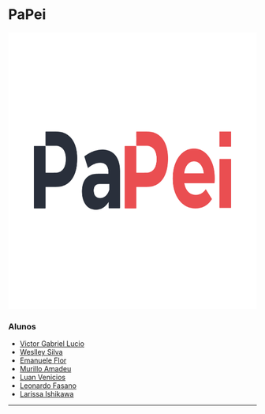 # PaPei

<img src="PapeiLogo.png" height="560px">

### Alunos 
- [Victor Gabriel Lucio](https://github.com/ieVictor)
- [Weslley Silva](https://github.com/weslleysilv4)
- [Emanuele Flor](https://github.com/emanueleflor)
- [Murillo Amadeu](https://github.com/amadeu-murillo)
- [Luan Venicios]()
- [Leonardo Fasano](https://github.com/Fasano18)
- [Larissa Ishikawa](https://github.com/larissaiishikawa)

---

